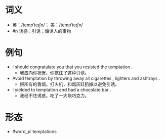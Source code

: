 # 词义
- 英：/tempˈteɪʃn/； 美：/tempˈteɪʃn/
- #n 诱惑；引诱；煽诱人的事物
# 例句
- I should congratulate you that you resisted the temptation .
	- 我应向你祝贺，你抗住了这种引诱。
- Avoid temptation by throwing away all cigarettes , lighters and ashtrays .
	- 把所有的香烟，打火机，和烟灰缸扔掉以避免引诱。
- I yielded to temptation and had a chocolate bar .
	- 我经不住诱惑，吃了一大块巧克力。
# 形态
- #word_pl temptations
